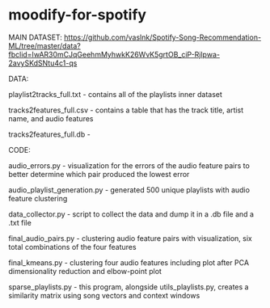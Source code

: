 # moodify-for-spotify
MAIN DATASET:
https://github.com/vaslnk/Spotify-Song-Recommendation-ML/tree/master/data?fbclid=IwAR30mCJqGeehmMyhwkK26WvK5grtOB_ciP-Rjlpwa-2avySKdSNtu4c1-qs

DATA:

playlist2tracks_full.txt - contains all of the playlists inner dataset 

tracks2features_full.csv - contains a table that has the track title, artist name, and audio features

tracks2features_full.db - 

CODE:

audio_errors.py - visualization for the errors of the audio feature pairs to better determine which pair produced the lowest error

audio_playlist_generation.py - generated 500 unique playlists with audio feature clustering

data_collector.py - script to collect the data and dump it in a .db file and a .txt file

final_audio_pairs.py - clustering audio feature pairs with visualization, six total combinations of the four features

final_kmeans.py - clustering four audio features including plot after PCA dimensionality reduction and elbow-point plot

sparse_playlists.py - this program, alongside utils_playlists.py, creates a similarity matrix using song vectors and context windows
